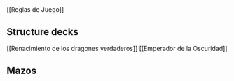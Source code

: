 ##
[[Reglas de Juego]]

## Structure decks
[[Renacimiento de los dragones verdaderos]]
[[Emperador de la Oscuridad]]
## Mazos
